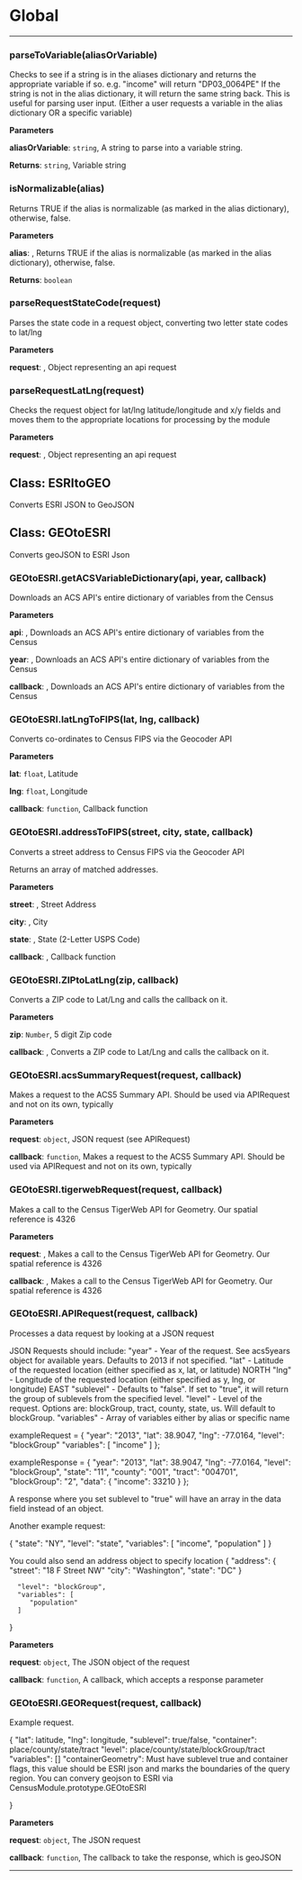 # Global





* * *

### parseToVariable(aliasOrVariable) 

Checks to see if a string is in the aliases dictionary and returns the appropriate variable if so.e.g. "income" will return "DP03_0064PE"If the string is not in the alias dictionary, it will return the same string back. This is useful for parsinguser input. (Either a user requests a variable in the alias dictionary OR a specific variable)

**Parameters**

**aliasOrVariable**: `string`, A string to parse into a variable string.

**Returns**: `string`, Variable string


### isNormalizable(alias) 

Returns TRUE if the alias is normalizable (as marked in the alias dictionary), otherwise, false.

**Parameters**

**alias**: , Returns TRUE if the alias is normalizable (as marked in the alias dictionary), otherwise, false.

**Returns**: `boolean`


### parseRequestStateCode(request) 

Parses the state code in a request object, converting two letter state codes to lat/lng

**Parameters**

**request**: , Object representing an api request



### parseRequestLatLng(request) 

Checks the request object for lat/lng latitude/longitude and x/y fields and moves them to the appropriate locationsfor processing by the module

**Parameters**

**request**: , Object representing an api request



## Class: ESRItoGEO
Converts ESRI JSON to GeoJSON


## Class: GEOtoESRI
Converts geoJSON to ESRI Json

### GEOtoESRI.getACSVariableDictionary(api, year, callback) 

Downloads an ACS API's entire dictionary of variables from the Census

**Parameters**

**api**: , Downloads an ACS API's entire dictionary of variables from the Census

**year**: , Downloads an ACS API's entire dictionary of variables from the Census

**callback**: , Downloads an ACS API's entire dictionary of variables from the Census


### GEOtoESRI.latLngToFIPS(lat, lng, callback) 

Converts co-ordinates to Census FIPS via the Geocoder API

**Parameters**

**lat**: `float`, Latitude

**lng**: `float`, Longitude

**callback**: `function`, Callback function


### GEOtoESRI.addressToFIPS(street, city, state, callback) 

Converts a street address to Census FIPS via the Geocoder APIReturns an array of matched addresses.

**Parameters**

**street**: , Street Address

**city**: , City

**state**: , State (2-Letter USPS Code)

**callback**: , Callback function


### GEOtoESRI.ZIPtoLatLng(zip, callback) 

Converts a ZIP code to Lat/Lng and calls the callback on it.

**Parameters**

**zip**: `Number`, 5 digit Zip code

**callback**: , Converts a ZIP code to Lat/Lng and calls the callback on it.


### GEOtoESRI.acsSummaryRequest(request, callback) 

Makes a request to the ACS5 Summary API. Should be used via APIRequest and not on its own, typically

**Parameters**

**request**: `object`, JSON request (see APIRequest)

**callback**: `function`, Makes a request to the ACS5 Summary API. Should be used via APIRequest and not on its own, typically


### GEOtoESRI.tigerwebRequest(request, callback) 

Makes a call to the Census TigerWeb API for Geometry.Our spatial reference is 4326

**Parameters**

**request**: , Makes a call to the Census TigerWeb API for Geometry.Our spatial reference is 4326

**callback**: , Makes a call to the Census TigerWeb API for Geometry.Our spatial reference is 4326


### GEOtoESRI.APIRequest(request, callback) 

Processes a data request by looking at a JSON requestJSON Requests should include:"year" - Year of the request. See acs5years object for available years. Defaults to 2013 if not specified."lat" - Latitude of the requested location (either specified as x, lat, or latitude) NORTH"lng" - Longitude of the requested location (either specified as y, lng, or longitude) EAST"sublevel" - Defaults to "false". If set to "true", it will return the group of sublevels from the specified level."level" - Level of the request. Options are: blockGroup, tract, county, state, us. Will default to blockGroup."variables" - Array of variables either by alias or specific nameexampleRequest = {      "year": "2013",      "lat": 38.9047,      "lng": -77.0164,      "level": "blockGroup"      "variables": [          "income"      ]  };  exampleResponse = {      "year": "2013",      "lat": 38.9047,      "lng": -77.0164,      "level": "blockGroup",      "state": "11",      "county": "001",      "tract": "004701",      "blockGroup": "2",      "data": {          "income": 33210      }  };  A response where you set sublevel to "true" will have an array in the data field instead of an object.  Another example request:  {     "state": "NY",     "level": "state",     "variables": [         "income",         "population"     ]  }  You could also send an address object to specify location  {     "address": {         "street": "18 F Street NW"         "city": "Washington",         "state": "DC"      }      "level": "blockGroup",      "variables": [         "population"      ]  }

**Parameters**

**request**: `object`, The JSON object of the request

**callback**: `function`, A callback, which accepts a response parameter


### GEOtoESRI.GEORequest(request, callback) 

Example request.{     "lat": latitude,     "lng": longitude,     "sublevel": <optional> true/false,     "container": <optional> place/county/state/tract     "level": place/county/state/blockGroup/tract     "variables": []     "containerGeometry": <optional> Must have sublevel true and container flags, this value should be ESRI json and                         marks the boundaries of the query region. You can convery geojson to ESRI via                         CensusModule.prototype.GEOtoESRI}

**Parameters**

**request**: `object`, The JSON request

**callback**: `function`, The callback to take the response, which is geoJSON




* * *










